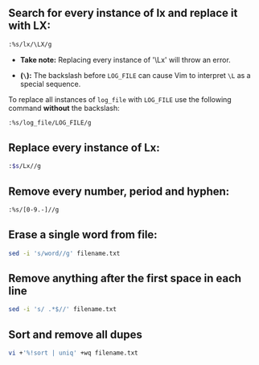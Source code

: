 ## Search for every instance of lx and replace it with LX:
```bash
:%s/lx/\LX/g
```
- **Take note:** Replacing every instance of '\Lx' will throw an error.

- **(`\`):** The backslash before `LOG_FILE` can cause Vim to interpret `\L` as a special sequence.

To replace all instances of `log_file` with `LOG_FILE` use the following command **without** the backslash:
```bash
:%s/log_file/LOG_FILE/g
```

## Replace every instance of Lx:
```bash
:$s/Lx//g
```

## Remove every number, period and hyphen:
```bash
:%s/[0-9.-]//g
```

## Erase a single word from file:
```bash
sed -i 's/word//g' filename.txt
```

## Remove anything after the first space in each line
```bash
sed -i 's/ .*$//' filename.txt
```

## Sort and remove all dupes
```bash
vi +'%!sort | uniq' +wq filename.txt
```



